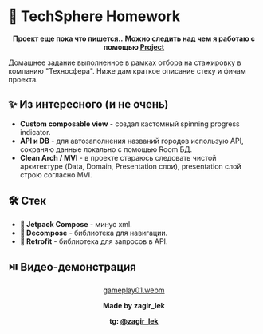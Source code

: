 # 🪩 TechSphere Homework

<div align="center"> 

**Проект еще пока что пишется..** 
**Можно следить над чем я работаю с помощью [Project](https://github.com/users/zagir005/projects/2)**

</div>
Домашнее задание выполненное в рамках отбора на стажировку в компанию "Техносфера". Ниже дам краткое описание стеку и фичам проекта. 

## ✨ Из интересного (и не очень)

- **Custom composable view** - создал кастомный spinning progress indicator.
- **API и DB** - для автозаполнения названий городов использую API, сохраняю данные локально с помощью Room БД.
- **Clean Arch / MVI** - в проекте стараюсь следовать чистой архитектуре (Data, Domain, Presentation слои), presentation слой строю согласно MVI.

## 🛠️ Стек

- **🎨 Jetpack Compose** - минус xml.
- **📱 Decompose** - библиотека для навигации.
- **🛜 Retrofit** - библиотека для запросов в API.


## ⏯️ Видео-демонстрация
<div align="center">

[gameplay01.webm](https://github.com/user-attachments/assets/cdeb8c16-ae12-4e97-8d56-8c9ecb1ff5a3)

</div>

<div align="center">

**Made by zagir_lek**

</div>

<div align="center">
  
**tg: [@zagir_lek](https://t.me/zagir_lek)**

</div>
